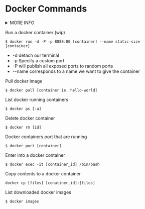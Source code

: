 # Docker Commands

<details><summary>MORE INFO</summary>
<p>

---
- Images - The blueprints of our app which form the basis of containers
- Containers - Contains and runs the Docker images
- Docker Daemon - Background services running on the host that manages building, running, and distributing Docker containers
- Docker Client - A way to interact with the Docker Daemon
- Docker Hub - A registry of Docker images
---
- Base Images - no parent images, Child Images - built on top of base images
- Official Images - official images maintained and supported by Docker
- User Images - Created and shared by users
---

</p>
</details>


Run a docker container (wip)
```
$ docker run -d -P -p 8888:80 [container] --name static-size [container]
```
- -d detach our terminal
- -p Specify a custom port
- -P will publish all exposed ports to random ports
- --name corresponds to a name we want to give the container

Pull docker image
```
$ docker pull [container ie. hello-world]
```

List docker running containers
```
$ docker ps [-a]
```

Delete docker container
```
$ docker rm [id]
```

Docker containers port that are running
```
$ docker port [container]
```

Enter into a docker container
```
$ docker exec -it [container_id] /bin/bash
```

Copy contents to a docker container
```
docker cp [files] [conatiner_id]:[files]
```

List downloaded docker images
```
$ docker images
```
